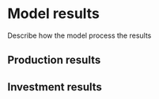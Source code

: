 # Model results

Describe how the model process the results

## Production results

## Investment results
